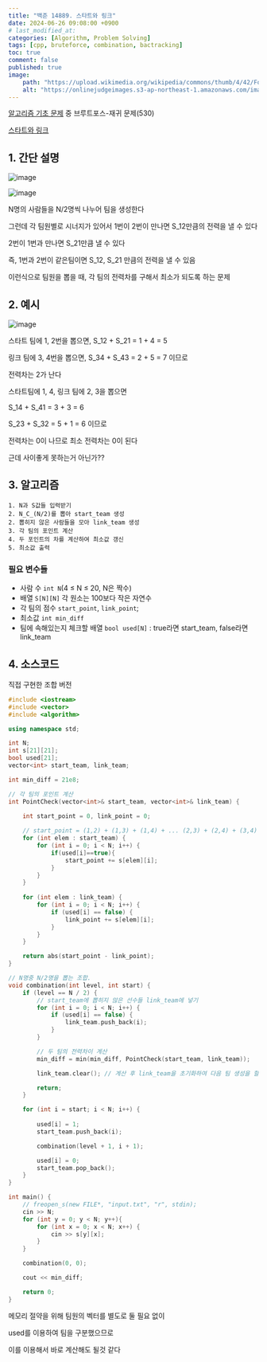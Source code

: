 ```yaml
---
title: "백준 14889. 스타트와 링크"
date: 2024-06-26 09:08:00 +0900
# last_modified_at: 
categories: [Algorithm, Problem Solving] 
tags: [cpp, bruteforce, combination, bactracking] 
toc: true
comment: false
published: true
image:
    path: "https://upload.wikimedia.org/wikipedia/commons/thumb/4/42/Football_in_Bloomington%2C_Indiana%2C_1995.jpg/1920px-Football_in_Bloomington%2C_Indiana%2C_1995.jpg"
    alt: "https://onlinejudgeimages.s3-ap-northeast-1.amazonaws.com/images/boj-og.png"
---
```


[알고리즘 기초 문제](https://jinhg0214.github.io/posts/problems/) 중 브루트포스-재귀 문제(530)

[스타트와 링크](https://www.acmicpc.net/problem/14889)

## 1. 간단 설명

![image](https://github.com/jinhg0214/jinhg0214.github.io/assets/70011316/d569a319-34ef-4ec0-b4cb-1e22f2807741)

![image](https://github.com/jinhg0214/jinhg0214.github.io/assets/70011316/14bff175-fcf4-4a6b-990a-ddf9451a921a)

N명의 사람들을 N/2명씩 나누어 팀을 생성한다

그런데 각 팀원별로 시너지가 있어서 1번이 2번이 만나면 S_12만큼의 전력을 낼 수 있다

2번이 1번과 만나면 S_21만큼 낼 수 있다

즉, 1번과 2번이 같은팀이면 S_12, S_21 만큼의 전력을 낼 수 있음

이런식으로 팀원을 뽑을 때, 각 팀의 전력차를 구해서 최소가 되도록 하는 문제

## 2. 예시

![image](https://github.com/jinhg0214/jinhg0214.github.io/assets/70011316/9c7ae459-5be6-4e8f-8d43-519078b78ea5)

스타트 팀에 1, 2번을 뽑으면, S_12 + S_21 = 1 + 4 = 5

링크 팀에 3, 4번을 뽑으면, S_34 + S_43 = 2 + 5 = 7 이므로

전력차는 2가 난다

스타트팀에 1, 4, 링크 팀에 2, 3을 뽑으면

S_14 + S_41 = 3 + 3 = 6

S_23 + S_32 = 5 + 1 = 6 이므로

전력차는 0이 나므로 최소 전력차는 0이 된다

근데 사이좋게 못하는거 아닌가??


## 3. 알고리즘

```
1. N과 S값들 입력받기
2. N_C_(N/2)를 뽑아 start_team 생성
2. 뽑히지 않은 사람들을 모아 link_team 생성
3. 각 팀의 포인트 계산
4. 두 포인트의 차를 계산하여 최소값 갱신
5. 최소값 출력
```

### 필요 변수들
- 사람 수 `int N`(4 ≤ N ≤ 20, N은 짝수)
- 배열 `S[N][N]` 각 원소는 100보다 작은 자연수
- 각 팀의 점수 `start_point`, `link_point`;
- 최소값 `int min_diff` 
- 팀에 속해있는지 체크할 배열 `bool used[N]` : true라면 start_team, false라면 link_team

## 4. 소스코드

직접 구현한 조합 버전

```cpp
#include <iostream>
#include <vector>
#include <algorithm>

using namespace std;

int N;
int s[21][21];
bool used[21];
vector<int> start_team, link_team;

int min_diff = 21e8;

// 각 팀의 포인트 계산
int PointCheck(vector<int>& start_team, vector<int>& link_team) {
	
	int start_point = 0, link_point = 0;

	// start_point = (1,2) + (1,3) + (1,4) + ... (2,3) + (2,4) + (3,4)
	for (int elem : start_team) {
		for (int i = 0; i < N; i++) {
			if(used[i]==true){
				start_point += s[elem][i];
			}
		}
	}
	
	for (int elem : link_team) {
		for (int i = 0; i < N; i++) {
			if (used[i] == false) {
				link_point += s[elem][i];
			}
		}
	}

	return abs(start_point - link_point);
}

// N명중 N/2명을 뽑는 조합. 
void combination(int level, int start) {
	if (level == N / 2) {
		// start_team에 뽑히지 않은 선수들 link_team에 넣기
		for (int i = 0; i < N; i++) {
			if (used[i] == false) {
				link_team.push_back(i);
			}
		}

		// 두 팀의 전력차이 계산
		min_diff = min(min_diff, PointCheck(start_team, link_team));

		link_team.clear(); // 계산 후 link_team을 초기화하여 다음 팀 생성을 할 수 있도록 함

		return;
	}

	for (int i = start; i < N; i++) {
		
		used[i] = 1; 
		start_team.push_back(i);

		combination(level + 1, i + 1);

		used[i] = 0;
		start_team.pop_back();
	}
}

int main() {
	// freopen_s(new FILE*, "input.txt", "r", stdin);
	cin >> N;
	for (int y = 0; y < N; y++){
		for (int x = 0; x < N; x++) {
			cin >> s[y][x];
		}
	}

	combination(0, 0);

	cout << min_diff;

	return 0;
}
```

메모리 절약을 위해 팀원의 벡터를 별도로 둘 필요 없이 

used를 이용하여 팀을 구분했으므로 

이를 이용해서 바로 계산해도 될것 같다


